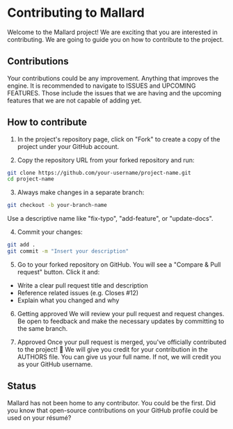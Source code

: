 # Contributing to Mallard

Welcome to the Mallard project! We are exciting that you are interested in contributing. We are going to guide you on how to contribute to the project.

## Contributions

Your contributions could be any improvement. Anything that improves the engine.
It is recommended to navigate to ISSUES and UPCOMING FEATURES.
Those include the issues that we are having and the upcoming features that we are not capable of adding yet.

## How to contribute

1. In the project's repository page, click on "Fork" to create a copy of the project under your GitHub account.

2. Copy the repository URL from your forked repository and run:
```bash
git clone https://github.com/your-username/project-name.git
cd project-name
```

3. Always make changes in a separate branch:
```bash
git checkout -b your-branch-name
```
Use a descriptive name like "fix-typo", "add-feature", or "update-docs".

4. Commit your changes:
```bash
git add .
git commit -m "Insert your description"
```

5. Go to your forked repository on GitHub. You will see a "Compare & Pull request" button. Click it and:
- Write a clear pull request title and description
- Reference related issues (e.g. Closes #12)
- Explain what you changed and why

6. Getting approved
We will review your pull request and request changes. Be open to feedback and make the necessary updates by committing to the same branch.

7. Approved
Once your pull request is merged, you've officially contributed to the project! 🎉
We will give you credit for your contribution in the AUTHORS file.
You can give us your full name. If not, we will credit you as your GitHub username.

## Status

Mallard has not been home to any contributor. You could be the first.
Did you know that open-source contributions on your GitHub profile could be used on your résumé?
